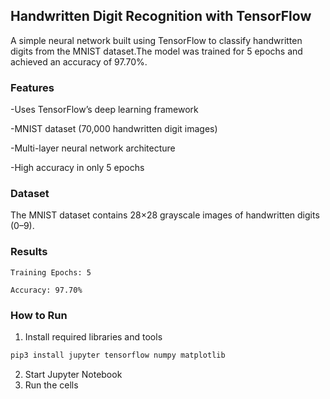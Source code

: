 ## Handwritten Digit Recognition with TensorFlow

A simple neural network built using TensorFlow to classify handwritten digits from the MNIST dataset.The model was trained for 5 epochs and achieved an accuracy of 97.70%.

### Features

  -Uses TensorFlow’s deep learning framework

  -MNIST dataset (70,000 handwritten digit images)

  -Multi-layer neural network architecture

  -High accuracy in only 5 epochs

### Dataset
 The MNIST dataset contains 28×28 grayscale images of handwritten digits (0–9).
### Results
    Training Epochs: 5

    Accuracy: 97.70%

### How to Run
1. Install required libraries and tools
```bash
pip3 install jupyter tensorflow numpy matplotlib
```
2. Start Jupyter Notebook
3. Run the cells

